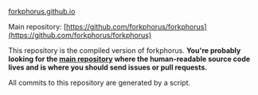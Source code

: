 [forkphorus.github.io](https://forkphorus.github.io/)

Main repository: [https://github.com/forkphorus/forkphorus](https://github.com/forkphorus/forkphorus)

This repository is the compiled version of forkphorus. **You're probably looking for the [main repository](https://github.com/forkphorus/forkphorus) where the human-readable source code lives and is where you should send issues or pull requests.**

All commits to this repository are generated by a script.
